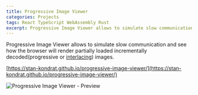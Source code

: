 ```yaml
---
title: Progressive Image Viewer
categories: Projects
tags: React TypeScript WebAssembly Rust
excerpt: Progressive Image Viewer allows to simulate slow communication and see how the browser will render partially loaded incrementally decoded(progressive or int...
---
```


Progressive Image Viewer allows to simulate slow communication and see how the browser will render partially loaded incrementally decoded(progressive or [interlacing](<https://en.wikipedia.org/wiki/Interlacing_(bitmaps)>)) images.

[https://stan-kondrat.github.io/progressive-image-viewer/](https://stan-kondrat.github.io/progressive-image-viewer/)

![Progressive Image Viewer - Preview](https://raw.githubusercontent.com/stan-kondrat/progressive-image-viewer/main/preview.gif)
